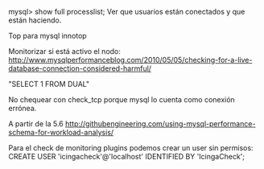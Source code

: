 mysql> show full processlist;
Ver que usuarios están conectados y que están haciendo.

Top para mysql
innotop


Monitorizar si está activo el nodo:
http://www.mysqlperformanceblog.com/2010/05/05/checking-for-a-live-database-connection-considered-harmful/

"SELECT 1 FROM DUAL"


No chequear con check_tcp porque mysql lo cuenta como conexión errónea.



A partir de la 5.6
http://githubengineering.com/using-mysql-performance-schema-for-workload-analysis/


Para el check de monitoring plugins podemos crear un user sin permisos:
CREATE USER 'icingacheck'@'localhost' IDENTIFIED BY 'IcingaCheck';
